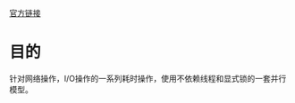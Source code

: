 [官方链接](https://think-async.com/Asio/boost_asio_1_18_1/doc/html/boost_asio/overview.html)


# 目的
针对网络操作，I/O操作的一系列耗时操作，使用不依赖线程和显式锁的一套并行模型。

